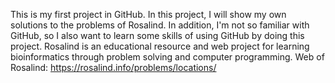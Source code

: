 This is my first project in GitHub. In this project, I will show my own solutions to the problems of Rosalind. In addition, I'm not so familiar with GitHub, so I also want to learn some skills of using GitHub by doing this project.
Rosalind is an educational resource and web project for learning bioinformatics through problem solving and computer programming.
Web of Rosalind: https://rosalind.info/problems/locations/
